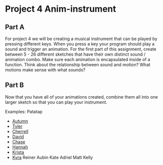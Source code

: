 # Project 4 Anim-instrument

## Part A
For project 4 we will be creating a musical instrument that can be played by pressing different keys. When you press a key your program should play a sound and trigger an animation. For the first part of this assignment, create between 5 - 26 different sketches that have their own distinct sound / animation combo. Make sure each animation is encapsulated inside of a function. Think about the relationship between sound and motion? What motions make sense with what sounds?


## Part B
Now that you have all of your animations created, combine them all into one larger sketch so that you can play your instrument.

Examples:
Patatap


* [Autumn](https://editor.p5js.org/retroauriel/sketches/B1dtzp0jX)
* [Tyler](https://editor.p5js.org/tmarks2/sketches/SJ7ERz2iX)
* [Cherrell](https://editor.p5js.org/cfinister/sketches/ByRIb3CiX)
* [David](https://editor.p5js.org/davidniles/full/r1q9WtN37)
* [Chase](https://editor.p5js.org/full/SkKIQjYqQ)
* [Hannah](https://editor.p5js.org/hanna/sketches/SJbYI72sX)
* [Krista](https://editor.p5js.org/kristamiya/sketches/rkS0mcJh7)
* [Kyra](https://editor.p5js.org/kaknauer/sketches/S1A3MQhsm)
Reiner
Aubin
Kate
Adriel
Matt
Kelly




